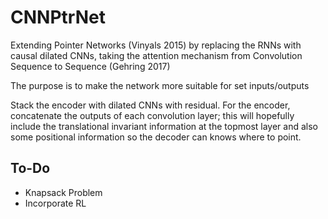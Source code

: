 # CNNPtrNet

Extending Pointer Networks (Vinyals 2015) by replacing the RNNs with causal dilated CNNs, taking the attention mechanism from Convolution Sequence to Sequence (Gehring 2017)

The purpose is to make the network more suitable for set inputs/outputs

Stack the encoder with dilated CNNs with residual. For the encoder, concatenate the outputs of each convolution layer; this will hopefully include the translational invariant information at the topmost layer and also some positional information so the decoder can knows where to point.

## To-Do
* Knapsack Problem
* Incorporate RL
